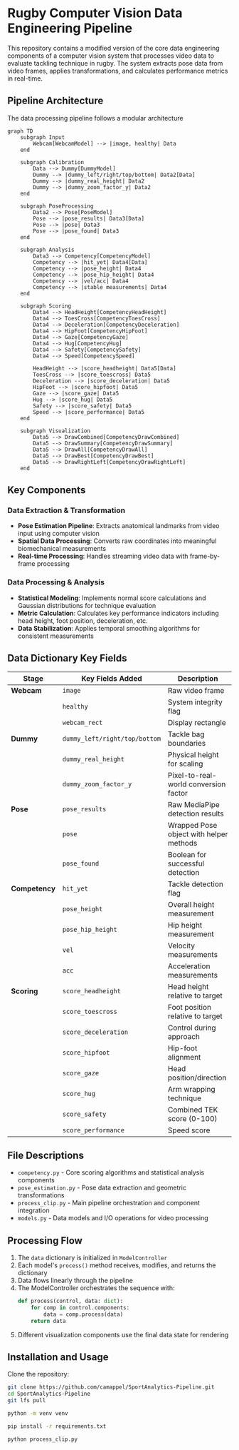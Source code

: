 # Rugby Computer Vision Data Engineering Pipeline
This repository contains a modified version of the core data engineering components of a computer vision system that processes video data to evaluate tackling technique in rugby. The system extracts pose data from video frames, applies transformations, and calculates performance metrics in real-time.

## Pipeline Architecture
The data processing pipeline follows a modular architecture

```mermaid
graph TD
    subgraph Input
        Webcam[WebcamModel] --> |image, healthy| Data
    end

    subgraph Calibration
        Data --> Dummy[DummyModel]
        Dummy --> |dummy_left/right/top/bottom| Data2[Data]
        Dummy --> |dummy_real_height| Data2
        Dummy --> |dummy_zoom_factor_y| Data2
    end

    subgraph PoseProcessing
        Data2 --> Pose[PoseModel]
        Pose --> |pose_results| Data3[Data]
        Pose --> |pose| Data3
        Pose --> |pose_found| Data3
    end

    subgraph Analysis
        Data3 --> Competency[CompetencyModel]
        Competency --> |hit_yet| Data4[Data]
        Competency --> |pose_height| Data4
        Competency --> |pose_hip_height| Data4
        Competency --> |vel/acc| Data4
        Competency --> |stable measurements| Data4
    end

    subgraph Scoring
        Data4 --> HeadHeight[CompetencyHeadHeight]
        Data4 --> ToesCross[CompetencyToesCross] 
        Data4 --> Deceleration[CompetencyDeceleration]
        Data4 --> HipFoot[CompetencyHipFoot]
        Data4 --> Gaze[CompetencyGaze]
        Data4 --> Hug[CompetencyHug]
        Data4 --> Safety[CompetencySafety]
        Data4 --> Speed[CompetencySpeed]
        
        HeadHeight --> |score_headheight| Data5[Data]
        ToesCross --> |score_toescross| Data5
        Deceleration --> |score_deceleration| Data5
        HipFoot --> |score_hipfoot| Data5
        Gaze --> |score_gaze| Data5
        Hug --> |score_hug| Data5
        Safety --> |score_safety| Data5
        Speed --> |score_performance| Data5
    end
    
    subgraph Visualization
        Data5 --> DrawCombined[CompetencyDrawCombined]
        Data5 --> DrawSummary[CompetencyDrawSummary]
        Data5 --> DrawAll[CompetencyDrawAll]
        Data5 --> DrawBest[CompetencyDrawBest]
        Data5 --> DrawRightLeft[CompetencyDrawRightLeft]
    end
```

## Key Components

### Data Extraction & Transformation
- **Pose Estimation Pipeline**: Extracts anatomical landmarks from video input using computer vision
- **Spatial Data Processing**: Converts raw coordinates into meaningful biomechanical measurements
- **Real-time Processing**: Handles streaming video data with frame-by-frame processing

### Data Processing & Analysis
- **Statistical Modeling**: Implements normal score calculations and Gaussian distributions for technique evaluation
- **Metric Calculation**: Calculates key performance indicators including head height, foot position, deceleration, etc.
- **Data Stabilization**: Applies temporal smoothing algorithms for consistent measurements

## Data Dictionary Key Fields

| Stage | Key Fields Added | Description |
|-------|-----------------|-------------|
| **Webcam** | `image` | Raw video frame |
|  | `healthy` | System integrity flag |
|  | `webcam_rect` | Display rectangle |
| **Dummy** | `dummy_left/right/top/bottom` | Tackle bag boundaries |
|  | `dummy_real_height` | Physical height for scaling |
|  | `dummy_zoom_factor_y` | Pixel-to-real-world conversion factor |
| **Pose** | `pose_results` | Raw MediaPipe detection results |
|  | `pose` | Wrapped Pose object with helper methods |
|  | `pose_found` | Boolean for successful detection |
| **Competency** | `hit_yet` | Tackle detection flag |
|  | `pose_height` | Overall height measurement |
|  | `pose_hip_height` | Hip height measurement |
|  | `vel` | Velocity measurements |
|  | `acc` | Acceleration measurements |
| **Scoring** | `score_headheight` | Head height relative to target |
|  | `score_toescross` | Foot position relative to target |
|  | `score_deceleration` | Control during approach |
|  | `score_hipfoot` | Hip-foot alignment |
|  | `score_gaze` | Head position/direction |
|  | `score_hug` | Arm wrapping technique |
|  | `score_safety` | Combined TEK score (0-100) |
|  | `score_performance` | Speed score |

## File Descriptions

- `competency.py` - Core scoring algorithms and statistical analysis components
- `pose_estimation.py` - Pose data extraction and geometric transformations
- `process_clip.py` - Main pipeline orchestration and component integration
- `models.py` - Data models and I/O operations for video processing

## Processing Flow

1. The `data` dictionary is initialized in `ModelController`
2. Each model's `process()` method receives, modifies, and returns the dictionary
3. Data flows linearly through the pipeline
4. The ModelController orchestrates the sequence with:
   ```python
   def process(control, data: dict):
       for comp in control.components:
           data = comp.process(data)
       return data
   ```
5. Different visualization components use the final data state for rendering

## Installation and Usage
Clone the repository:
```bash
git clone https://github.com/camappel/SportAnalytics-Pipeline.git
cd SportAnalytics-Pipeline
git lfs pull

python -m venv venv

pip install -r requirements.txt

python process_clip.py
```